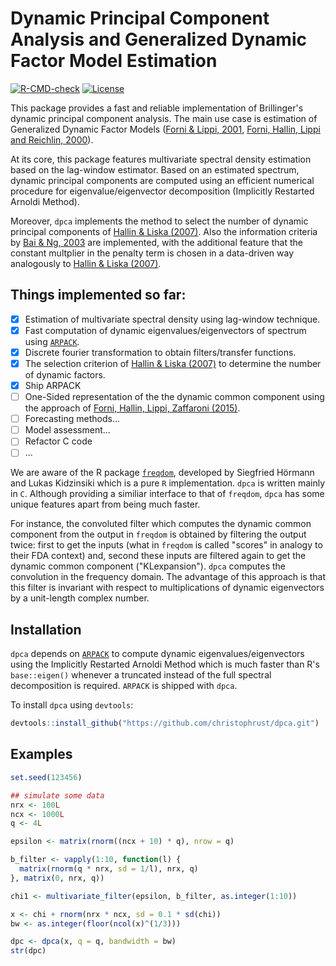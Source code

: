 # Dynamic Principal Component Analysis and Generalized Dynamic Factor Model Estimation

<!-- badges: start -->
[![R-CMD-check](https://github.com/christophrust/dpca/actions/workflows/check-standard.yaml/badge.svg)](https://github.com/christophrust/dpca/actions/workflows/check-standard.yaml)
[![License](https://img.shields.io/github/license/christophrust/dpca)](./LICENSE)
<!-- badges: end -->

This package provides a fast and reliable implementation of Brillinger's dynamic principal component analysis. The main use case is estimation of Generalized Dynamic Factor Models ([Forni & Lippi, 2001](https://doi.org/10.1017/S0266466601176048), [Forni, Hallin, Lippi and Reichlin, 2000](https://www.jstor.org/stable/2646650)).

At its core, this package features multivariate spectral density estimation based on the lag-window estimator. Based on an estimated spectrum, dynamic principal components are computed using an efficient numerical procedure for eigenvalue/eigenvector decomposition (Implicitly Restarted Arnoldi Method).

Moreover, `dpca` implements the method to select the number of dynamic principal components of [Hallin & Liska (2007)](https://doi.org/10.1198/016214506000001275). Also the information criteria by [Bai & Ng, 2003](https://doi.org/10.1111/1468-0262.00273) are implemented, with the additional feature that the constant multplier in the penalty term is chosen in a data-driven way analogously to [Hallin & Liska (2007)](https://doi.org/10.1198/016214506000001275).

## Things implemented so far:

- [x] Estimation of multivariate spectral density using lag-window technique.
- [x] Fast computation of dynamic eigenvalues/eigenvectors of spectrum using [`ARPACK`](https://en.wikipedia.org/wiki/ARPACK).
- [x] Discrete fourier transformation to obtain filters/transfer functions.
- [x] The selection criterion of [Hallin & Liska (2007)](https://doi.org/10.1198/016214506000001275) to determine the number of dynamic factors.
- [x] Ship ARPACK
- [ ] One-Sided representation of the the dynamic common component using the approach of [Forni, Hallin, Lippi, Zaffaroni (2015)](http://dx.doi.org/10.1016/j.jeconom.2013.10.017).
- [ ] Forecasting methods...
- [ ] Model assessment...
- [ ] Refactor C code
- [ ] ...

We are aware of the R package [`freqdom`](https://cran.r-project.org/web/packages/freqdom/index.html), developed by Siegfried Hörmann and Lukas Kidzinsiki which is a pure `R` implementation. `dpca` is written mainly in `C`. Although providing a similiar interface to that of `freqdom`, `dpca` has some unique features apart from being much faster.

For instance, the convoluted filter which computes the dynamic common component from the output in `freqdom` is obtained by filtering the output twice: first to get the inputs \(what in `freqdom` is called "scores" in analogy to their FDA context\) and, second these inputs are filtered again to get the dynamic common component \("KLexpansion"\). `dpca` computes the convolution in the frequency domain. The advantage of this approach is that this filter is invariant with respect to multiplications of dynamic eigenvectors by a unit-length complex number.

## Installation

`dpca` depends on [`ARPACK`](https://en.wikipedia.org/wiki/ARPACK) to compute dynamic eigenvalues/eigenvectors using the Implicitly Restarted Arnoldi Method which is much faster than R's `base::eigen()` whenever a truncated instead of the full spectral decomposition is required. `ARPACK` is shipped with `dpca`.

To install `dpca` using `devtools`:

```r
devtools::install_github("https://github.com/christophrust/dpca.git")
```


## Examples

```r
set.seed(123456)

## simulate some data
nrx <- 100L
ncx <- 1000L
q <- 4L

epsilon <- matrix(rnorm((ncx + 10) * q), nrow = q)

b_filter <- vapply(1:10, function(l) {
  matrix(rnorm(q * nrx, sd = 1/l), nrx, q)
}, matrix(0, nrx, q))

chi1 <- multivariate_filter(epsilon, b_filter, as.integer(1:10))

x <- chi + rnorm(nrx * ncx, sd = 0.1 * sd(chi))
bw <- as.integer(floor(ncol(x)^(1/3)))

dpc <- dpca(x, q = q, bandwidth = bw)
str(dpc)
```
